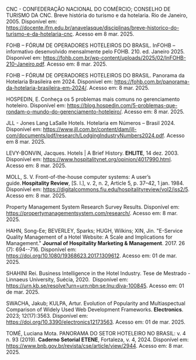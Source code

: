CNC - CONFEDERAÇÃO NACIONAL DO COMÉRCIO; CONSELHO DE TURISMO DA CNC. Breve história do turismo e da hotelaria. Rio de Janeiro, 2005. Disponível em: <https://docente.ifrn.edu.br/anavelasque/disciplinas/breve-historico-do-turismo-e-da-hotelaria-cnc>. Acesso em 8 mar. 2025. 

FOHB – FÓRUM DE OPERADORES HOTELEIROS DO BRASIL. InFOHB – informativo desenvolvido mensalmente pelo FOHB. 210. ed. Janeiro 2025. Disponível em: <https://fohb.com.br/wp-content/uploads/2025/02/InFOHB-210-Janeiro.pdf>. Acesso em: 8 mar. 2025. 

FOHB – FÓRUM DE OPERADORES HOTELEIROS DO BRASIL. Panorama da Hotelaria Brasileira em 2024. Disponível em: https://fohb.com.br/panorama-da-hotelaria-brasileira-em-2024/. Acesso em: 8 mar. 2025. 

HOSPEDIN, E. Conheça os 5 problemas mais comuns no gerenciamento hoteleiro. Disponível em: <https://blog.hospedin.com/5-problemas-que-rondam-o-mundo-do-gerenciamento-hoteleiro/>. Acesso em: 8 mar. 2025. 

JLL - Jones Lang LaSalle Hotels. Hotelaria em Números – Brasil 2024. Disponível em: <https://www.jll.com.br/content/dam/jll-com/documents/pdf/research/LodgingIndustryNumbers2024.pdf>. Acesso em 8 mar. 2025. 

LEVY-BONVIN, Jacques. Hotels | A Brief History. **EHLITE**, 14 dez. 2003. Disponível em: <https://www.hospitalitynet.org/opinion/4017990.html>. Acesso em: 8 mar. 2025. 

MOLL, S. V. Front-of-the-house computer systems: A user’s guide. **Hospitality Review**, [S. l.], v. 2, n. 2, Article 5, p. 37–42, 1 jan. 1984. Disponível em: <https://digitalcommons.fiu.edu/hospitalityreview/vol2/iss2/5>. Acesso em: 8 mar. 2025. 

Property Management System Research Survey Results. Disponível em: <https://propertymanagementsystem.com/research/>. Acesso em: 8 mar. 2025. 

HAHN, Song-Ee; BEVERLEY, Sparks; HUGH, Wilkins; XIN, Jin. "E-Service Quality Management of a Hotel Website: A Scale  and  Implications for Management." **Journal  of  Hospitality Marketing & Management**. 2017. 26 (7): 694--716. Disponível em: https://doi.org/10.1080/19368623.2017.1309612. Acesso em: 01 de mar. 2025. 

SHAHINI Rei. Business Intelligence in the Hotel Industry. Tese de Mestrado - Linnaeus University, Suécia, 2020.  Disponível em: <https://urn.kb.se/resolve?urn=urn:nbn:se:lnu:diva-100845>. Acesso em: 01 de mar. 2025. 

SWACHA, Jakub; KULPA, Artur. Evolution of Popularity and Multiaspectual Comparison of Widely Used Web Development Frameworks. **Electronics**. 2023; 12(17):3563. Disponível  em: <https://doi.org/10.3390/electronics12173563>. Acesso  em: 01 de mar. 2025. 

TOMÉ, Luciana Mota. PANORAMA DO SETOR HOTELEIRO NO BRASIL: v. 4 n. 93 (2019). **Caderno Setorial ETENE**, Fortaleza, v. 4, 2024. Disponível em: https://www.bnb.gov.br/revista/cse/article/view/2944. Acesso em: 8 mar. 2025.